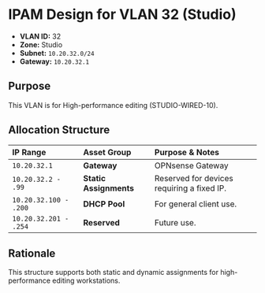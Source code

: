 # IPAM Design for VLAN 32 (Studio)

- **VLAN ID:** 32
- **Zone:** Studio
- **Subnet:** `10.20.32.0/24`
- **Gateway:** `10.20.32.1`

## Purpose

This VLAN is for High-performance editing (STUDIO-WIRED-10).

## Allocation Structure

| IP Range | Asset Group | Purpose & Notes |
| :--- | :--- | :--- |
| `10.20.32.1` | **Gateway** | OPNsense Gateway |
| `10.20.32.2 - .99` | **Static Assignments** | Reserved for devices requiring a fixed IP. |
| `10.20.32.100 - .200`| **DHCP Pool** | For general client use. |
| `10.20.32.201 - .254`| **Reserved** | Future use. |

## Rationale

This structure supports both static and dynamic assignments for high-performance editing workstations.
